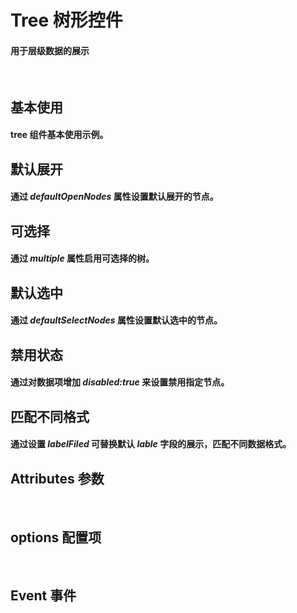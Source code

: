 <script setup>
import demo1 from './demo1.vue'
import demo2 from './demo2.vue'
import demo3 from './demo3.vue'
import demo4 from './demo4.vue'
import demo5 from './demo5.vue'
import demo6 from './demo6.vue'
import Attributes from './Attributes.vue'
import Options from './options.vue'
import Event from './Events.vue'
import preview from '@/components/preview.vue'
</script>

# Tree 树形控件

#### 用于层级数据的展示

<br/>

## 基本使用

#### tree 组件基本使用示例。

<demo1/>
<preview compName="tree" demoName="demo1"/>

## 默认展开

#### 通过 _defaultOpenNodes_ 属性设置默认展开的节点。

<demo2/>
<preview compName="tree" demoName="demo2"/>

## 可选择

#### 通过 _multiple_ 属性启用可选择的树。

<demo3/>
<preview compName="tree" demoName="demo3"/>

## 默认选中

#### 通过 _defaultSelectNodes_ 属性设置默认选中的节点。

<demo4/>
<preview compName="tree" demoName="demo4"/>

## 禁用状态

#### 通过对数据项增加 _disabled:true_ 来设置禁用指定节点。

<demo5/>
<preview compName="tree" demoName="demo5"/>

## 匹配不同格式

#### 通过设置 _labelFiled_ 可替换默认 _lable_ 字段的展示，匹配不同数据格式。

<demo6/>
<preview compName="tree" demoName="demo6"/>

## Attributes 参数

<Attributes/>
<br/>

## options 配置项

<Options/>
<br/>

## Event 事件

<Event/>
<br/>
